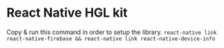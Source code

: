 # React Native HGL kit

Copy & run this command in order to setup the library.
`react-native link react-native-firebase && react-native link react-native-device-info`
